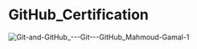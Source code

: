 # GitHub_Certification
![Git-and-GitHub_---Git---GitHub_Mahmoud-Gamal-1](https://github.com/mhmwd83/GitHub_Certification/assets/96796504/c1bd81f3-90ce-4aa8-b971-90b54af9dd5f)

